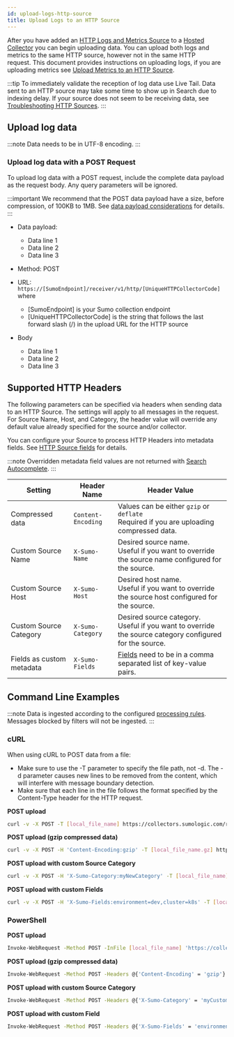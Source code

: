 ```yaml
---
id: upload-logs-http-source
title: Upload Logs to an HTTP Source
---
```



After you have added an [HTTP Logs and Metrics Source](/docs/send-data/sources/hosted-collectors/http-logs-metrics-source) to a [Hosted Collector](../../../configure-hosted-collector.md) you can begin uploading data. You can upload both logs and metrics to the same HTTP source, however not in the same HTTP request. This document provides instructions on uploading logs, if you are uploading metrics see [Upload Metrics to an HTTP Source](upload-metrics-to-http-source.md).

:::tip
To immediately validate the reception of log data use Live Tail. Data sent to an HTTP source may take some time to show up in Search due to indexing delay. If your source does not seem to be receiving data, see [Troubleshooting HTTP Sources](troubleshooting-http-sources.md).
:::

## Upload log data

:::note
Data needs to be in UTF-8 encoding.
:::

### Upload log data with a POST Request

To upload log data with a POST request, include the complete data payload as the request body. Any query parameters will be ignored.

:::important
We recommend that the POST data payload have a size, before compression, of 100KB to 1MB. See [data payload considerations](upload-logs-http-source.md)  for details.
:::

* Data payload:

  * Data line 1
  * Data line 2
  * Data line 3

* Method: POST
* URL: `https://[SumoEndpoint]/receiver/v1/http/[UniqueHTTPCollectorCode]` where

  * [SumoEndpoint] is your Sumo collection endpoint
  * [UniqueHTTPCollectorCode] is the string that follows the last forward slash (/) in the upload URL for the HTTP source

* Body

  * Data line 1
  * Data line 2
  * Data line 3

## Supported HTTP Headers

The following parameters can be specified via headers when sending data to an HTTP Source. The settings will apply to all messages in the request. For Source Name, Host, and Category, the header value will override any default value already specified for the source and/or collector.

You can configure your Source to process HTTP Headers into metadata fields. See [HTTP Source fields](../../../../manage/fields.md) for details.

:::note
Overridden metadata field values are not returned with [Search Autocomplete](../../../../search/get-started-with-search/search-basics/search-autocomplete.md).
:::

| Setting | Header Name | Header Value |
|--|--|--|
| Compressed data | `Content-Encoding` | Values can be either `gzip` or `deflate`<br/>Required if you are uploading compressed data. |
| Custom Source Name | `X-Sumo-Name` | Desired source name.<br/>Useful if you want to override the source name configured for the source. |
| Custom Source Host | `X-Sumo-Host` | Desired host name.<br/>Useful if you want to override the source host configured for the source. |
| Custom Source Category | `X-Sumo-Category` | Desired source category.<br/>Useful if you want to override the source category configured for the source. |
| Fields as custom metadata | `X-Sumo-Fields` | [Fields](../../../../manage/fields.md) need to be in a comma separated list of key-value pairs.  |

## Command Line Examples

:::note
Data is ingested according to the configured [processing rules](/docs/manage/collection/processing-rules). Messages blocked by filters will not be ingested.
:::

### cURL

When using cURL to POST data from a file: 

* Make sure to use the -T parameter to specify the file path, not -d. The -d parameter causes new lines to be removed from the content, which will interfere with message boundary detection.
* Make sure that each line in the file follows the format specified by the Content-Type header for the HTTP request.

**POST upload**

```bash
curl -v -X POST -T [local_file_name] https://collectors.sumologic.com/receiver/v1/http/[UniqueHTTPCollectorCode]
```

**POST upload (gzip compressed data)** 

```bash
curl -v -X POST -H 'Content-Encoding:gzip' -T [local_file_name.gz] https://collectors.sumologic.com/receiver/v1/http/[UniqueHTTPCollectorCode]
```

**POST upload with custom Source Category**

```bash
curl -v -X POST -H 'X-Sumo-Category:myNewCategory' -T [local_file_name] https://collectors.sumologic.com/receiver/v1/http/[UniqueHTTPCollectorCode]
```

**POST upload with custom Fields**

```bash
curl -v -X POST -H 'X-Sumo-Fields:environment=dev,cluster=k8s' -T [local_file_name] https://collectors.sumologic.com/receiver/v1/http/[UniqueHTTPCollectorCode]
```

### PowerShell

**POST upload**

```bash
Invoke-WebRequest -Method POST -InFile [local_file_name] 'https://collectors.sumologic.com/receiver/v1/http/[UniqueHTTPCollectorCode]'
```

**POST upload (gzip compressed data)** 

```bash
Invoke-WebRequest -Method POST -Headers @{'Content-Encoding' = 'gzip'} -InFile [local_file_name.gz] 'https://collectors.sumologic.com/receiver/v1/http/[UniqueHTTPCollectorCode]'
```

**POST upload with custom Source Category**

```bash
Invoke-WebRequest -Method POST -Headers @{'X-Sumo-Category' = 'myCustomCategory'} -InFile [local_file_name] 'https://collectors.sumologic.com/receiver/v1/http/[UniqueHTTPCollectorCode]'
```

**POST upload with custom Field**

```bash
Invoke-WebRequest -Method POST -Headers @{'X-Sumo-Fields' = 'environment=dev'} -InFile [local_file_name] 'https://collectors.sumologic.com/receiver/v1/http/[UniqueHTTPCollectorCode]'
```
